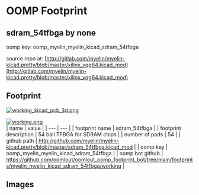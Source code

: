 # OOMP Footprint  
## sdram_54tfbga  by none  
  
oomp key: oomp_myelin_myelin_kicad_sdram_54tfbga  
  
source repo at: [http://gitlab.com/myelin/myelin-kicad.pretty/blob/master/xilinx_vqg64.kicad_mod](http://gitlab.com/myelin/myelin-kicad.pretty/blob/master/xilinx_vqg64.kicad_mod)  
## Footprint  
  
[![working_kicad_pcb_3d.png](working_kicad_pcb_3d_600.png)](working_kicad_pcb_3d.png)  
  
[![working.png](working_600.png)](working.png)  
| name | value | 
| --- | --- | 
| footprint name | sdram_54tfbga | 
| footprint description | 54 ball TFBGA for SDRAM chips | 
| number of pads | 54 | 
| github path | http://github.com/myelin/myelin-kicad.pretty/blob/master/sdram_54tfbga.kicad_mod | 
| oomp key | oomp_myelin_myelin_kicad_sdram_54tfbga | 
| oomp bot github | https://github.com/oomlout/oomlout_oomp_footprint_bot/tree/main/footprints/myelin_myelin_kicad_sdram_54tfbga/working | 
## Images  

